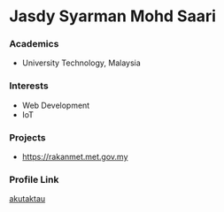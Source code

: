 # Jasdy Syarman Mohd Saari

### Academics

- University Technology, Malaysia

### Interests

- Web Development 
- IoT

### Projects

- https://rakanmet.met.gov.my

### Profile Link

[akutaktau](https://github.com/akutaktau)
